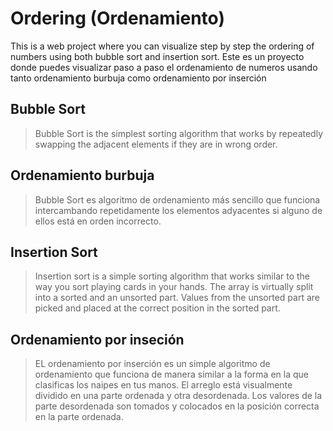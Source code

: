 # Ordering (Ordenamiento)

This is a web project where you can visualize step by step the ordering of numbers using both bubble sort and insertion sort.
Este es un proyecto donde puedes visualizar paso a paso el ordenamiento de numeros usando tanto ordenamiento burbuja como ordenamiento por inserción 

## Bubble Sort 

 > Bubble Sort is the simplest sorting algorithm that works by repeatedly swapping the adjacent elements if they are in 
 > wrong order.
 
 ## Ordenamiento burbuja 
 > Bubble Sort  es algoritmo de ordenamiento más sencillo que funciona intercambando repetidamente los elementos adyacentes si alguno de ellos está en orden incorrecto.


## Insertion Sort
 
 > Insertion sort is a simple sorting algorithm that works similar to the way you sort playing cards in your hands. The array is virtually split into a sorted and an unsorted part. Values from the unsorted part are picked and placed at the correct position in the sorted part.

## Ordenamiento por inseción

 > EL ordenamiento por inserción es un simple algoritmo de ordenamiento que funciona de manera similar a la forma en la que clasificas los naipes en tus manos. El arreglo está visualmente dividido en una parte ordenada y otra desordenada. Los valores de la parte desordenada son tomados y colocados en la posición correcta en la parte ordenada.
